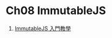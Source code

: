 # Ch08 ImmutableJS

1. [ImmutableJS 入門教學](https://github.com/kdchang/reactjs101/blob/master/Ch06/react-immutable-introduction.md)
